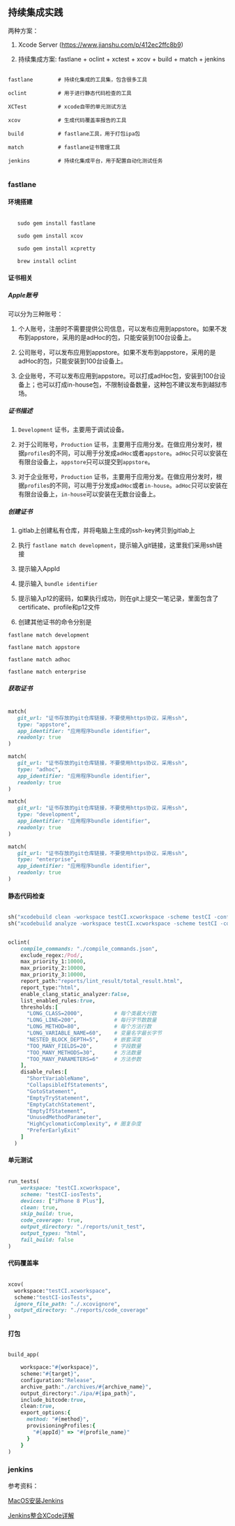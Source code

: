 ## 持续集成实践

两种方案：

1. Xcode Server (https://www.jianshu.com/p/412ec2ffc8b9)

2. 持续集成方案: fastlane + oclint + xctest + xcov + build + match + jenkins

``` 

fastlane 		# 持续化集成的工具集，包含很多工具

oclint 			# 用于进行静态代码检查的工具

XCTest 			# xcode自带的单元测试方法

xcov    		# 生成代码覆盖率报告的工具

build 		  	# fastlane工具，用于打包ipa包

match  			# fastlane证书管理工具

jenkins 		# 持续化集成平台，用于配置自动化测试任务


```


### fastlane

#### 环境搭建

```rb

   sudo gem install fastlane

   sudo gem install xcov

   sudo gem install xcpretty

   brew install oclint

```

#### 证书相关

##### Apple账号

可以分为三种账号：

1. 个人账号，注册时不需要提供公司信息，可以发布应用到appstore。如果不发布到appstore，采用的是adHoc的包，只能安装到100台设备上。

2. 公司账号，可以发布应用到appstore。如果不发布到appstore，采用的是adHoc的包，只能安装到100台设备上。

3. 企业账号，不可以发布应用到appstore。可以打成adHoc包，安装到100台设备上；也可以打成in-house包，不限制设备数量，这种包不建议发布到越狱市场。


##### 证书描述

1. `Development` 证书，主要用于调试设备。

2. 对于公司账号，`Production` 证书，主要用于应用分发。在做应用分发时，根据`profiles`的不同，可以用于分发成`adHoc`或者`appstore`。`adHoc`只可以安装在有限台设备上，`appstore`只可以提交到`appstore`。

3. 对于企业账号，`Production` 证书，主要用于应用分发。在做应用分发时，根据`profiles`的不同，可以用于分发成`adHoc`或者`in-house`。`adHoc`只可以安装在有限台设备上，`in-house`可以安装在无数台设备上。


##### 创建证书

1. gitlab上创建私有仓库，并将电脑上生成的ssh-key拷贝到gitlab上

2. 执行 `fastlane match development`，提示输入git链接，这里我们采用ssh链接

3. 提示输入AppId

4. 提示输入 `bundle identifier`

5. 提示输入p12的密码，如果执行成功，则在git上提交一笔记录，里面包含了certificate、profile和p12文件

6. 创建其他证书的命令分别是

```
fastlane match development

fastlane match appstore

fastlane match adhoc

fastlane match enterprise

```

##### 获取证书

```rb

match(
   git_url: "证书存放的git仓库链接，不要使用https协议，采用ssh",
   type: "appstore",
   app_identifier: "应用程序bundle identifier",
   readonly: true
)

match(
   git_url: "证书存放的git仓库链接，不要使用https协议，采用ssh",
   type: "adhoc",
   app_identifier: "应用程序bundle identifier",
   readonly: true
)

match(
   git_url: "证书存放的git仓库链接，不要使用https协议，采用ssh",
   type: "development",
   app_identifier: "应用程序bundle identifier",
   readonly: true
)

match(
   git_url: "证书存放的git仓库链接，不要使用https协议，采用ssh",
   type: "enterprise",
   app_identifier: "应用程序bundle identifier",
   readonly: true
)

```

#### 静态代码检查

``` rb

sh("xcodebuild clean -workspace testCI.xcworkspace -scheme testCI -configuration Release")
sh("xcodebuild analyze -workspace testCI.xcworkspace -scheme testCI -configuration Release | xcpretty -r json-compilation-database -o ./compile_commands.json")


oclint(
    compile_commands: "./compile_commands.json",
    exclude_regex:/Pod/,
    max_priority_1:10000,
    max_priority_2:10000,
    max_priority_3:10000,
    report_path:"reports/lint_result/total_result.html",
    report_type:"html",
    enable_clang_static_analyzer:false,
    list_enabled_rules:true,
    thresholds:[
      "LONG_CLASS=2000",          # 每个类最大行数
      "LONG_LINE=200",            # 每行字节数数量
      "LONG_METHOD=80",           # 每个方法行数
      "LONG_VARIABLE_NAME=60",    # 变量名字最长字节
      "NESTED_BLOCK_DEPTH=5",     # 嵌套深度
      "TOO_MANY_FIELDS=20",       # 字段数量
      "TOO_MANY_METHODS=30",      # 方法数量
      "TOO_MANY_PARAMETERS=6"     # 方法参数
    ],
    disable_rules:[
      "ShortVariableName",
      "CollapsibleIfStatements",
      "GotoStatement",
      "EmptyTryStatement",
      "EmptyCatchStatement",
      "EmptyIfStatement",
      "UnusedMethodParameter",
      "HighCyclomaticComplexity", # 圈复杂度
      "PreferEarlyExit"
    ]
  )

```

#### 单元测试

``` rb

run_tests(
	workspace: "testCI.xcworkspace",
  	scheme: "testCI-iosTests",
  	devices: ["iPhone 8 Plus"],
    clean: true,
    skip_build: true,
    code_coverage: true,
    output_directory: "./reports/unit_test",
    output_types: "html",
    fail_build: false
)

```


#### 代码覆盖率

``` rb

xcov(
  workspace:"testCI.xcworkspace",
  scheme:"testCI-iosTests",
  ignore_file_path: "./.xcovignore",
  output_directory: "./reports/code_coverage"
)	

```



#### 打包


``` rb

build_app(

	workspace:"#{workspace}",
    scheme:"#{target}",
    configuration:"Release",
    archive_path:"./archives/#{archive_name}",
    output_directory:"./ipa/#{ipa_path}",
    include_bitcode:true,
    clean:true,
    export_options:{
      method: "#{method}",
      provisioningProfiles:{ 
        "#{appId}" => "#{profile_name}"
      }
    }
) 


```



### jenkins

参考资料：

[MacOS安装Jenkins](https://www.jianshu.com/p/9dc3b45fbbec)

[Jenkins整合XCode详解](http://www.pluto-y.com/jenkins-xcode-configuration/)


